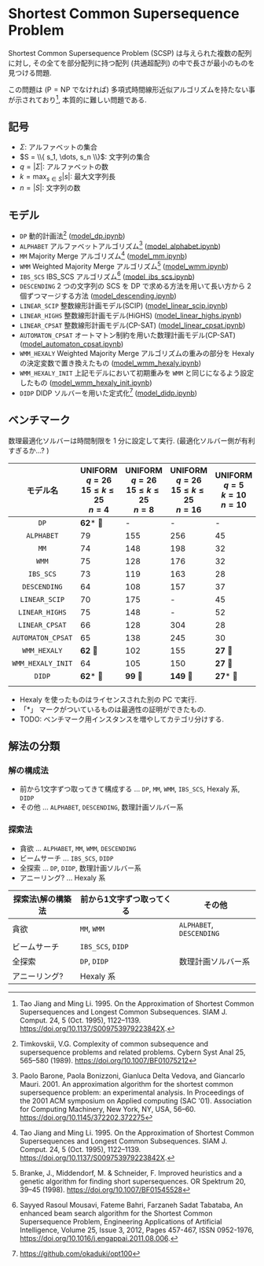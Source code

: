 # Shortest Common Supersequence Problem

Shortest Common Supersequence Problem (SCSP) は与えられた複数の配列に対し,
その全てを部分配列に持つ配列 (共通超配列) の中で長さが最小のものを見つける問題. 

この問題は ($\mathrm{P} = \mathrm{NP}$ でなければ) 多項式時間線形近似アルゴリズムを持たない事が示されており[^1], 
本質的に難しい問題である. 

## 記号

- $\Sigma$: アルファベットの集合
- $S = \\{ s_1, \dots, s_n \\}$: 文字列の集合
- $q = |\Sigma|$: アルファベットの数
- $k = \max_{s \in S} |s|$: 最大文字列長
- $n = |S|$: 文字列の数

## モデル

- `DP` 動的計画法[^5] ([model_dp.ipynb](./__marimo__/model_dp.ipynb))
- `ALPHABET` アルファベットアルゴリズム[^3] ([model_alphabet.ipynb](./__marimo__/model_alphabet.ipynb))
- `MM` Majority Merge アルゴリズム[^1] ([model_mm.ipynb](./__marimo__/model_mm.ipynb))
- `WMM` Weighted Majority Merge アルゴリズム[^4] ([model_wmm.ipynb](./__marimo__/model_wmm.ipynb))
- `IBS_SCS` IBS_SCS アルゴリズム[^2] ([model_ibs_scs.ipynb](./__marimo__/model_ibs_scs.ipynb))
- `DESCENDING` 2 つの文字列の SCS を DP で求める方法を用いて長い方から 2 個ずつマージする方法 ([model_descending.ipynb](./__marimo__/model_descending.ipynb))
- `LINEAR_SCIP` 整数線形計画モデル(SCIP) ([model_linear_scip.ipynb](./__marimo__/model_linear_scip.ipynb))
- `LINEAR_HIGHS` 整数線形計画モデル(HiGHS) ([model_linear_highs.ipynb](./__marimo__/model_linear_highs.ipynb))
- `LINEAR_CPSAT` 整数線形計画モデル(CP-SAT) ([model_linear_cpsat.ipynb](./__marimo__/model_linear_cpsat.ipynb))
- `AUTOMATON_CPSAT` オートマトン制約を用いた数理計画モデル(CP-SAT) ([model_automaton_cpsat.ipynb](./__marimo__/model_automaton_cpsat.ipynb))
- `WMM_HEXALY` Weighted Majority Merge アルゴリズムの重みの部分を Hexaly の決定変数で置き換えたもの ([model_wmm_hexaly.ipynb](./__marimo__/model_wmm_hexaly.ipynb))
- `WMM_HEXALY_INIT` 上記モデルにおいて初期重みを `WMM` と同じになるよう設定したもの ([model_wmm_hexaly_init.ipynb](./__marimo__/model_wmm_hexaly_init.ipynb))
- `DIDP` DIDP ソルバーを用いた定式化[^6] ([model_didp.ipynb](./__marimo__/model_didp.ipynb))

## ベンチマーク

数理最適化ソルバーは時間制限を 1 分に設定して実行. (最適化ソルバー側が有利すぎるか...? )

| モデル名 | UNIFORM <br> $q=26$ <br> $15 \leq k \leq 25$ <br> $n=4$ | UNIFORM <br> $q=26$ <br> $15 \leq k \leq 25$ <br> $n=8$ | UNIFORM <br> $q=26$ <br> $15 \leq k \leq 25$ <br> $n=16$ | UNIFORM <br> $q=5$ <br> $k=10$ <br> $n=10$ | UNIFORM <br> $q=5$ <br> $k=10$ <br> $n=50$ | NUCLEOTIDE <br> $k=10$ <br> $n=10$ | NUCLEOTIDE <br> $k=50$ <br> $n=50$ | PROTEIN <br> $k=10$ <br> $n=10$ | PROTEIN <br> $k=50$ <br> $n=50$ |
| :---: | --- | --- | --- | --- | --- | --- | --- | --- | --- |
| `DP`              | **62*** 🥇 | - | - | - | - | - | - | - | - |
| `ALPHABET`        | 79 | 155 | 256 | 45 | 50 | 39 | 201 | 71 | 782 |
| `MM`              | 74 | 148 | 198 | 32 | 36 | 27 | 150 | 62 | 536 |
| `WMM`             | 75 | 128 | 176 | 32 | 37 | 26 | 146 | 57 | 475 |
| `IBS_SCS`         | 73 | 119 | 163 | 28 | **34** 🥇 | **24** 🥇 | 135 | 49 | 876 |
| `DESCENDING`      | 64 | 108 | 157 | 37 | 71 | 35 | 185 | 53 | 458 |
| `LINEAR_SCIP`     | 70 | 175 | - | 45 | - | 42 | - | 70 | - |
| `LINEAR_HIGHS`    | 75 | 148 | - | 52 | - | 32 | - | 66 | - |
| `LINEAR_CPSAT`    | 66 | 128 | 304 | 28 | 463 | **24** 🥇 | - | 49 | - |
| `AUTOMATON_CPSAT` | 65 | 138 | 245 | 30 | 42 | 25 | - | 45 | - |
| `WMM_HEXALY`      | **62** 🥇 | 102 | 155 | **27** 🥇 | **34** 🥇 | **24** 🥇 | 136 | **44** 🥇 | 498 |
| `WMM_HEXALY_INIT` | 64 | 105 | 150 | **27** 🥇 | **34** 🥇 | **24** 🥇 | 138 | 45 | **454** 🥇 |
| `DIDP`            | **62*** 🥇 | **99** 🥇 | **149** 🥇 | **27*** 🥇 | **34** 🥇 | **24*** 🥇 | **133** 🥇 | **44** 🥇 | 500 |
| | | | | | | | | | |

- Hexaly を使ったものはライセンスされた別の PC で実行. 
- 「*」 マークがついているものは最適性の証明ができたもの. 
- TODO: ベンチマーク用インスタンスを増やしてカテゴリ分けする. 

## 解法の分類

### 解の構成法

- 前から1文字ずつ取ってきて構成する ... `DP`, `MM`, `WMM`, `IBS_SCS`, Hexaly 系, `DIDP`
- その他 ... `ALPHABET`, `DESCENDING`, 数理計画ソルバー系

### 探索法

- 貪欲 ... `ALPHABET`, `MM`, `WMM`, `DESCENDING`
- ビームサーチ ... `IBS_SCS`, `DIDP`
- 全探索 ... `DP`, `DIDP`, 数理計画ソルバー系
- アニーリング? ... Hexaly 系

| 探索法\解の構築法 | 前から1文字ずつ取ってくる | その他 |
| --- | --- | --- |
| 貪欲 | `MM`, `WMM` | `ALPHABET`, `DESCENDING` |
| ビームサーチ | `IBS_SCS`, `DIDP` | |
| 全探索 | `DP`, `DIDP` | 数理計画ソルバー系 |
| アニーリング? | Hexaly 系 | |

[^1]: Tao Jiang and Ming Li. 1995. On the Approximation of Shortest Common Supersequences and Longest Common Subsequences. SIAM J. Comput. 24, 5 (Oct. 1995), 1122–1139. https://doi.org/10.1137/S009753979223842X. 
[^2]: Sayyed Rasoul Mousavi, Fateme Bahri, Farzaneh Sadat Tabataba, An enhanced beam search algorithm for the Shortest Common Supersequence Problem, Engineering Applications of Artificial Intelligence, Volume 25, Issue 3, 2012, Pages 457-467, ISSN 0952-1976, https://doi.org/10.1016/j.engappai.2011.08.006.
[^3]: Paolo Barone, Paola Bonizzoni, Gianluca Delta Vedova, and Giancarlo Mauri. 2001. An approximation algorithm for the shortest common supersequence problem: an experimental analysis. In Proceedings of the 2001 ACM symposium on Applied computing (SAC '01). Association for Computing Machinery, New York, NY, USA, 56–60. https://doi.org/10.1145/372202.372275
[^4]: Branke, J., Middendorf, M. & Schneider, F. Improved heuristics and a genetic algorithm for finding short supersequences. OR Spektrum 20, 39–45 (1998). https://doi.org/10.1007/BF01545528
[^5]: Timkovskii, V.G. Complexity of common subsequence and supersequence problems and related problems. Cybern Syst Anal 25, 565–580 (1989). https://doi.org/10.1007/BF01075212
[^6]: https://github.com/okaduki/opt100
